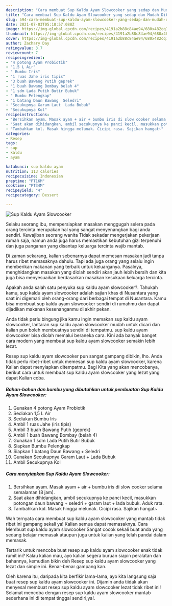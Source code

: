 ```yaml
---
description: "Cara membuat Sup Kaldu Ayam Slowcooker yang sedap dan Mudah Dibuat"
title: "Cara membuat Sup Kaldu Ayam Slowcooker yang sedap dan Mudah Dibuat"
slug: 594-cara-membuat-sup-kaldu-ayam-slowcooker-yang-sedap-dan-mudah-dibuat
date: 2021-07-03T05:18:57.088Z
image: https://img-global.cpcdn.com/recipes/4191a2b88c84ae94/680x482cq70/sup-kaldu-ayam-slowcooker-foto-resep-utama.jpg
thumbnail: https://img-global.cpcdn.com/recipes/4191a2b88c84ae94/680x482cq70/sup-kaldu-ayam-slowcooker-foto-resep-utama.jpg
cover: https://img-global.cpcdn.com/recipes/4191a2b88c84ae94/680x482cq70/sup-kaldu-ayam-slowcooker-foto-resep-utama.jpg
author: Zachary Day
ratingvalue: 3.7
reviewcount: 7
recipeingredient:
- "4 potong Ayam Probiotik"
- "1,5 L Air"
- " Bumbu Iris"
- "1 ruas Jahe iris tipis"
- "3 buah Bawang Putih geprek"
- "1 buah Bawang Bombay belah 4"
- "1 sdm Lada Putih Butir Bubuk"
- " Bumbu Pelengkap"
- "1 batang Daun Bawang  Seledri"
- "Secukupnya Garam Laut  Lada Bubuk"
- "Secukupnya Kol"
recipeinstructions:
- "Bersihkan ayam. Masak ayam + air + bumbu iris di slow cooker selama semalaman (8 jam)."
- "Saat akan dihidangkan, ambil secukupnya ke panci kecil, masukkan potongan daun bawang + seledri + garam laut + lada bubuk. Aduk rata."
- "Tambahkan kol. Masak hingga melunak. Cicipi rasa. Sajikan hangat~"
categories:
- Resep
tags:
- sup
- kaldu
- ayam

katakunci: sup kaldu ayam 
nutrition: 113 calories
recipecuisine: Indonesian
preptime: "PT16M"
cooktime: "PT34M"
recipeyield: "4"
recipecategory: Dessert

---
```



![Sup Kaldu Ayam Slowcooker](https://img-global.cpcdn.com/recipes/4191a2b88c84ae94/680x482cq70/sup-kaldu-ayam-slowcooker-foto-resep-utama.jpg)

Selaku seorang ibu, mempersiapkan masakan menggugah selera pada orang tercinta merupakan hal yang sangat menyenangkan bagi anda sendiri. Kewajiban seorang  wanita Tidak sekadar mengerjakan pekerjaan rumah saja, namun anda juga harus memastikan kebutuhan gizi terpenuhi dan juga panganan yang disantap keluarga tercinta wajib mantab.

Di zaman  sekarang, kalian sebenarnya dapat memesan masakan jadi tanpa harus ribet memasaknya dahulu. Tapi ada juga orang yang selalu ingin memberikan makanan yang terbaik untuk keluarganya. Pasalnya, menghidangkan masakan yang diolah sendiri akan jauh lebih bersih dan kita juga bisa menyesuaikan berdasarkan masakan kesukaan keluarga tercinta. 



Apakah anda salah satu penyuka sup kaldu ayam slowcooker?. Tahukah kamu, sup kaldu ayam slowcooker adalah sajian khas di Nusantara yang saat ini digemari oleh orang-orang dari berbagai tempat di Nusantara. Kamu bisa membuat sup kaldu ayam slowcooker sendiri di rumahmu dan dapat dijadikan makanan kesenanganmu di akhir pekan.

Anda tidak perlu bingung jika kamu ingin memakan sup kaldu ayam slowcooker, lantaran sup kaldu ayam slowcooker mudah untuk dicari dan kalian pun boleh membuatnya sendiri di tempatmu. sup kaldu ayam slowcooker bisa diolah memalui beraneka cara. Kini ada banyak banget cara modern yang membuat sup kaldu ayam slowcooker semakin lebih lezat.

Resep sup kaldu ayam slowcooker pun sangat gampang dibikin, lho. Anda tidak perlu ribet-ribet untuk memesan sup kaldu ayam slowcooker, karena Kalian dapat menyiapkan ditempatmu. Bagi Kita yang akan mencobanya, berikut cara untuk membuat sup kaldu ayam slowcooker yang lezat yang dapat Kalian coba.

<!--inarticleads1-->

##### Bahan-bahan dan bumbu yang dibutuhkan untuk pembuatan Sup Kaldu Ayam Slowcooker:

1. Gunakan 4 potong Ayam Probiotik
1. Sediakan 1,5 L Air
1. Sediakan  Bumbu Iris
1. Ambil 1 ruas Jahe (iris tipis)
1. Ambil 3 buah Bawang Putih (geprek)
1. Ambil 1 buah Bawang Bombay (belah 4)
1. Gunakan 1 sdm Lada Putih Butir Bubuk
1. Siapkan  Bumbu Pelengkap
1. Siapkan 1 batang Daun Bawang + Seledri
1. Gunakan Secukupnya Garam Laut + Lada Bubuk
1. Ambil Secukupnya Kol




<!--inarticleads2-->

##### Cara menyiapkan Sup Kaldu Ayam Slowcooker:

1. Bersihkan ayam. Masak ayam + air + bumbu iris di slow cooker selama semalaman (8 jam).
1. Saat akan dihidangkan, ambil secukupnya ke panci kecil, masukkan potongan daun bawang + seledri + garam laut + lada bubuk. Aduk rata.
1. Tambahkan kol. Masak hingga melunak. Cicipi rasa. Sajikan hangat~




Wah ternyata cara membuat sup kaldu ayam slowcooker yang mantab tidak ribet ini gampang sekali ya! Kalian semua dapat memasaknya. Cara Membuat sup kaldu ayam slowcooker Sangat cocok sekali buat anda yang sedang belajar memasak ataupun juga untuk kalian yang telah pandai dalam memasak.

Tertarik untuk mencoba buat resep sup kaldu ayam slowcooker enak tidak rumit ini? Kalau kalian mau, ayo kalian segera buruan siapin peralatan dan bahannya, kemudian bikin deh Resep sup kaldu ayam slowcooker yang lezat dan simple ini. Benar-benar gampang kan. 

Oleh karena itu, daripada kita berfikir lama-lama, ayo kita langsung saja buat resep sup kaldu ayam slowcooker ini. Dijamin anda tiidak akan menyesal membuat resep sup kaldu ayam slowcooker lezat tidak ribet ini! Selamat mencoba dengan resep sup kaldu ayam slowcooker mantab sederhana ini di tempat tinggal sendiri,ya!.

